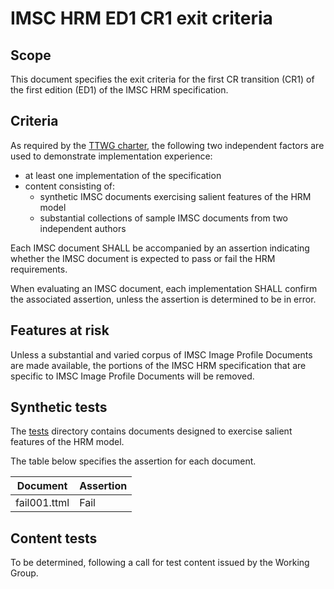 # IMSC HRM ED1 CR1 exit criteria

## Scope

This document specifies the exit criteria for the first CR transition (CR1) of the first edition (ED1) of the IMSC HRM
specification.

## Criteria

As required by the [TTWG charter](https://github.com/w3c/charter-timed-text), the following two independent factors are
used to demonstrate implementation experience:

* at least one implementation of the specification
* content consisting of:
  * synthetic IMSC documents exercising salient features of the HRM model
  * substantial collections of sample IMSC documents from two independent authors

Each IMSC document SHALL be accompanied by an assertion indicating whether the IMSC document is expected to pass or fail
the HRM requirements.

When evaluating an IMSC document, each implementation SHALL confirm the associated assertion, unless the assertion is determined to be in error.

## Features at risk

Unless a substantial and varied corpus of IMSC Image Profile Documents are made available, the portions of the IMSC HRM specification that are specific to IMSC Image Profile Documents will be removed.

## Synthetic tests

The [tests](./tests) directory contains documents designed to exercise salient features of the HRM model.

The table below specifies the assertion for each document.

| Document     | Assertion |
| ------------ | --------- |
| fail001.ttml | Fail      |

## Content tests

To be determined, following a call for test content issued by the Working Group.
